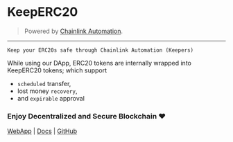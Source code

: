 # KeepERC20

> Powered by [Chainlink Automation](https://chain.link/automation).

---

```text
Keep your ERC20s safe through Chainlink Automation (Keepers)
```

While using our DApp, ERC20 tokens are internally wrapped into KeepERC20 tokens; which support
- `scheduled` transfer,
- lost money `recovery`,
- and `expirable` approval

### Enjoy Decentralized and Secure Blockchain ❤️

[WebApp](http://keeperc20.web.app) | [Docs]() | [GitHub](https://github.com/KeepERC20)
